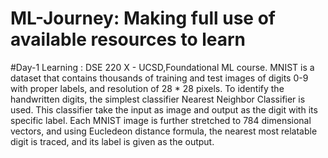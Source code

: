 # ML-Journey: Making full use of available resources to learn
#Day-1 Learning :   DSE 220 X - UCSD,Foundational ML course. 
MNIST is a dataset that contains thousands of training and test images of digits 0-9 with proper labels, and resolution of 28 * 28 pixels. 
To identify the handwritten digits, the simplest classifier Nearest Neighbor Classifier is used. This classifier take the input as image and output as the digit with its specific label.
Each MNIST image is further stretched to 784 dimensional vectors, and using Eucledeon distance formula, the nearest most relatable digit is traced, and its label is given as the output.
